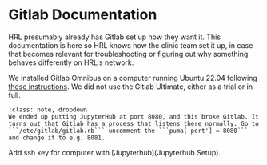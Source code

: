 # Gitlab Documentation

HRL presumably already has Gitlab set up how they want it. This documentation is here so HRL knows how the clinic team set it up, in case that becomes relevant for troubleshooting or figuring out why something behaves differently on HRL's network.

We installed Gitlab Omnibus on a computer running Ubuntu 22.04 following [these instructions](https://about.gitlab.com/install/#ubuntu). We did not use the Gitlab Ultimate, either as a trial or in full. 

```{admonition} A Clinic Bug
:class: note, dropdown
We ended up putting JupyterHub at port 8080, and this broke Gitlab. It turns out that Gitlab has a process that listens there normally. Go to ```/etc/gitlab/gitlab.rb``` uncomment the ```puma['port'] = 8080``` and change it to e.g. 8081.
```

Add ssh key for computer with [Jupyterhub](Jupyterhub Setup).